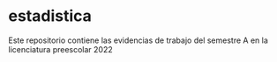 # estadistica
Este repositorio contiene las evidencias de trabajo del semestre A en la licenciatura preescolar 2022
